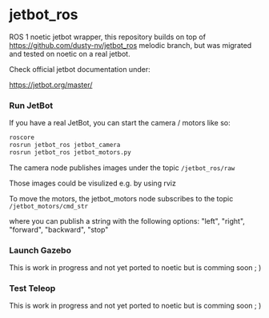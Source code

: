 # jetbot_ros

ROS 1 noetic jetbot wrapper, this repository builds on top of https://github.com/dusty-nv/jetbot_ros melodic branch, but was migrated and tested on noetic on a real jetbot.

Check official jetbot documentation under:

https://jetbot.org/master/
 
### Run JetBot

If you have a real JetBot, you can start the camera / motors like so:

``` bash
roscore
rosrun jetbot_ros jetbot_camera
rosrun jetbot_ros jetbot_motors.py
```

The camera node publishes images under the topic ```/jetbot_ros/raw```

Those images could be visulized e.g. by using rviz

To move the motors, the jetbot_motors node subscribes to the topic ```/jetbot_motors/cmd_str```

where you can publish a string with the following options: "left", "right", "forward", "backward", "stop"

### Launch Gazebo

This is work in progress and not yet ported to noetic but is comming soon ; )

### Test Teleop

This is work in progress and not yet ported to noetic but is comming soon ; )
